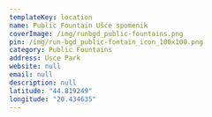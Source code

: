 ```yaml
---
templateKey: location
name: Public Fountain Ušće spomenik
coverImage: /img/runbgd_public-fountains.png
pin: /img/run-bgd_public-fontain_icon_100x100.png
category: Public Fountains
address: Usce Park
website: null
email: null
description: null
latitude: "44.819249"
longitude: "20.434635"
---
```

